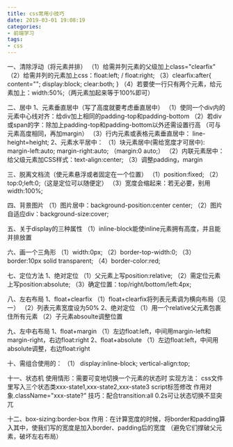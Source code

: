 ```yaml
---
title: css常用小技巧
date: 2019-03-01 19:08:19
categories: 
- 前端学习
tags:
- css
---
```

一、清除浮动（将元素并排）
    （1）给需并列元素的父级加上class="clearfix"
    （2）给需并列的元素加上css：float:left; / float:right;
    （3）clearfix:after{
                            content="";
                            display:block;
                            clear:both;
            }
        （4）若要使一行只有两个元素，给元素加上：width:50%;（两元素加起来等于100%即可）

二、居中
    1、元素垂直居中（写了高度就要考虑垂直居中）
        （1）使同一个div内的元素中心线对齐：给div加上相同的padding-top和padding-bottom
        （2）若div或span的字：除加上padding-top和padding-bottom以外还需设置行高
                （可与元素高度相同，再加margin）
        （3）行内元素或表格元素垂直居中：
                line-height=height;
    2、元素水平居中：
        （1）块元素居中(需给宽度才可居中):
                 margin-left:auto;
                 margin-right:auto;
                 （margin:0 auto;）
        （2）内联元素居中：
                给父级元素加CSS样式：text-align:center;
        （3）调整padding，margin

三、脱离文档流（使元素悬浮或者固定在一个位置）
（1）position:fixed;
（2）top:0;left:0;（这是定位可以随便定）
（3）宽度会缩起来：若无必要，别用width:100%;

四、背景图片
（1）图片居中：background-position:center center;
（2）图片自适应div：background-size:cover;

五、关于display的三种属性
（1）inline-block能使inline元素拥有高度，并且能并排放置

六、画一个三角形
（1）width:0px;
（2）border-top-width:0;
（3）border:10px solid transparent;
（4）border-color:red;

七、定位方法
    1、绝对定位
    （1）父元素上写position:relative;
    （2）需定位元素上写position:absolute;
    （3）确定位置：top/right/bottom/left:4px;
    
八、左右布局
    1、float+clearfix
   （1）float+clearfix将列表元素调为横向布局（见一）
   （2）列表元素宽度设为50%
    2、绝对定位
    （1）用一个relative父元素包裹住所有元素
    （2）子元素absoulte调整位置

九、左中右布局
    1、float+margin
    （1）左边float:left，中间用margin-left和margin-right，右边float:right
    2、float+absolute
    （1）左边float:left，中间用absolute调整，右边float:right

十、需组合使用的：
   （1） display:inline-block;
             vertical-align:top;
             
十一、状态机
    使用情形：需要可变地切换一个元素的状态时
    实现方法：
    css文件里写入三个状态类xxx-state1,xxx-state2,xxx-state3
    script标签修改 作用对象.className="xxx-state?"
    技巧：配合transition:all 0.2s可让状态切换不显突兀

十二、box-sizing:border-box
    作用：在计算宽度的时候，将border和padding算入其中，使我们写的宽度是加入border、padding后的宽度
    （避免它们撑破父元素，破坏左右布局）
